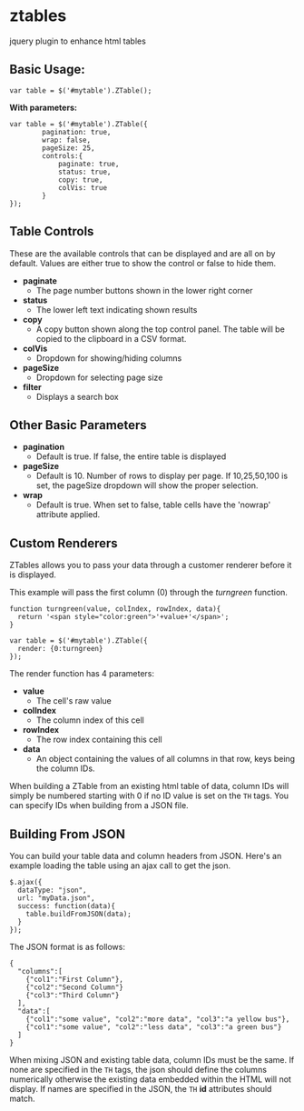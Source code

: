 # ztables
jquery plugin to enhance html tables

## Basic Usage:
```
var table = $('#mytable').ZTable();
```

**With parameters:**
```
var table = $('#mytable').ZTable({
		pagination: true,
		wrap: false,
		pageSize: 25,
		controls:{
			paginate: true,
			status: true,
			copy: true,
			colVis: true
		}
});
```

## Table Controls
These are the available controls that can be displayed and are all on by default. Values are either true to show the control or false to hide them.

- **paginate**
  - The page number buttons shown in the lower right corner
- **status**
  - The lower left text indicating shown results
- **copy**
  - A copy button shown along the top control panel. The table will be copied to the clipboard in a CSV format.
- **colVis**
  - Dropdown for showing/hiding columns
- **pageSize**
  - Dropdown for selecting page size
- **filter**
  - Displays a search box
 
 
 ## Other Basic Parameters
 
 - **pagination**
   - Default is true. If false, the entire table is displayed
 - **pageSize**
   - Default is 10. Number of rows to display per page. If 10,25,50,100 is set, the pageSize dropdown will show the proper selection.
 - **wrap**
   - Default is true. When set to false, table cells have the 'nowrap' attribute applied.


## Custom Renderers
ZTables allows you to pass your data through a customer renderer before it is displayed. 

This example will pass the first column (0) through the *turngreen* function. 
```
function turngreen(value, colIndex, rowIndex, data){
  return '<span style="color:green">'+value+'</span>'; 
}

var table = $('#mytable').ZTable({
  render: {0:turngreen}
});
```

The render function has 4 parameters:
- **value**
  - The cell's raw value
- **colIndex**
  - The column index of this cell
- **rowIndex**
  - The row index containing this cell
- **data**
  - An object containing the values of all columns in that row, keys being the column IDs.

When building a ZTable from an existing html table of data, column IDs will simply be numbered starting with 0 if no ID value is set on the `TH` tags. You can specify IDs when building from a JSON file.


## Building From JSON
You can build your table data and column headers from JSON. Here's an example loading the table using an ajax call to get the json.

```
$.ajax({
  dataType: "json",
  url: "myData.json",
  success: function(data){
    table.buildFromJSON(data);
  }
});
```

The JSON format is as follows:
```
{
  "columns":[
    {"col1":"First Column"},
    {"col2":"Second Column"}
    {"col3":"Third Column"}
  ],
  "data":[
    {"col1":"some value", "col2":"more data", "col3":"a yellow bus"},
    {"col1":"some value", "col2":"less data", "col3":"a green bus"}
  ]
}
```

When mixing JSON and existing table data, column IDs must be the same. If none are specified in the `TH` tags, the json should define the columns 
numerically otherwise the existing data embedded within the HTML will not display. If names are specified in the JSON, the `TH` **id** attributes should match.
